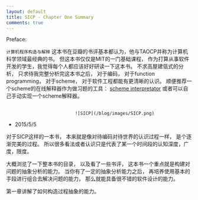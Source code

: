 ```yaml
---
layout: default
title: SICP - Chapter One Summary
comments: true
---
```


Preface:

`计算机程序构造与解释` 这本书在豆瓣的书评基本都认为，他与TAOCP并称为计算机科学领域最经典的书。 但这本书仅仅是MIT的一门基础课程，
作为打算从事软件开发的学生，我觉得每个人都应该好好研读一下这本书。 不求高屋建瓴式的分析， 只求待我完整分析完这本书之后， 对于编码，
对于function programming， 对于scheme， 对于软件工程都能有更清晰的认识。
顺便推荐一个scheme的在线解释器作为做习题的工具：  [scheme interpretator](http://www.biwascheme.org/)
或者可以自己手动实现一个scheme解释器。
<br/><br/>

                              ![SICP](/blog/images/SICP.png)

* 2015/5/5

对于SICP这样的一本书， 本来就是像对待编码对待世界的认识过程一样， 是个逐渐完美的过程。  所以很多看法或者认识只是代表了某一个时间段的认知深度，广度，限度。

大概浏览了一下整本书的目录， 以及看了一些书评， 这本书一个重点就是构建对问题的抽象分析的能力。
当你有了一定的抽象分析能力之后， 再培养使用基本的手段进行组合去解决问题的能力， 那么就能具备很不错的软件设计的能力。

第一章讲解了如何构造过程抽象的能力。



